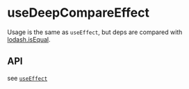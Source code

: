 # useDeepCompareEffect

Usage is the same as `useEffect`, but deps are compared with [lodash.isEqual](https://lodash.com/docs/4.17.15#isEqual).

## API

see [`useEffect`](../useEffect/README.md#API)
